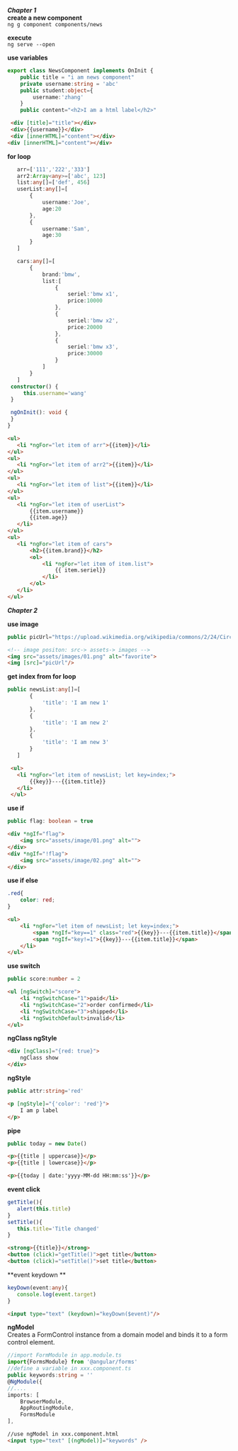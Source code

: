  ***Chapter 1***  
 **create a new component**  
`ng g component components/news`

**execute**   
`ng serve --open`

**use variables**  
```TypeScript
export class NewsComponent implements OnInit {
    public title = "i am news component"
    private username:string = 'abc'
    public student:object={
        username:'zhang'
    }
    public content="<h2>I am a html label</h2>"
```  
```HTML
 <div [title]="title"></div>
 <div>{{username}}</div>
 <div [innerHTML]="content"></div>
<div [innerHTML]="content"></div>
```  
**for loop**  
 ```TypeScript
    arr=['111','222','333']
    arr2:Array<any>=['abc', 123]
    list:any[]=['def', 456]
    userList:any[]=[
        {
            username:'Joe',
            age:20
        },
        {
            username:'Sam',
            age:30
        }
    ]

    cars:any[]=[
        {
            brand:'bmw',
            list:[
                {
                    seriel:'bmw x1',
                    price:10000
                },
                {
                    seriel:'bmw x2',
                    price:20000
                },
                {
                    seriel:'bmw x3',
                    price:30000
                }
            ]
        }
    ]
  constructor() { 
      this.username='wang'
  }

  ngOnInit(): void {
  }
}
```  
 ```HTML
<ul>
    <li *ngFor="let item of arr">{{item}}</li>
</ul>
<ul>
    <li *ngFor="let item of arr2">{{item}}</li>
</ul>
<ul>
    <li *ngFor="let item of list">{{item}}</li>
</ul>
<ul>
    <li *ngFor="let item of userList">
        {{item.username}}
        {{item.age}}
    </li>
</ul>
<ul>
    <li *ngFor="let item of cars">
        <h2>{{item.brand}}</h2>
        <ol>
            <li *ngFor="let item of item.list">
                {{ item.seriel}}
            </li>
        </ol>
    </li>
</ul>
```  

***Chapter 2***  
 
**use image**  
 ```TypeScript
public picUrl="https://upload.wikimedia.org/wikipedia/commons/2/24/Circle-icons-image.svg"
 ```  
```HTML
<!-- image positon: src-> assets-> images -->
<img src="assets/images/01.png" alt="favorite">
<img [src]="picUrl"/>
 ```  
 
**get index from for loop**  
 ```TypeScript
 public newsList:any[]=[
        {
            'title': 'I am new 1'
        },
        {
            'title': 'I am new 2'
        },
        {
            'title': 'I am new 3'
        }
    ]
 ```
 ```HTML  
  <ul>
    <li *ngFor="let item of newsList; let key=index;">
        {{key}}---{{item.title}}
    </li>
  </ul>
 ```
  
**use if**  
```TypeScript
public flag: boolean = true
```
```HTML
<div *ngIf="flag">
    <img src="assets/image/01.png" alt="">
</div>
<div *ngIf="!flag">
    <img src="assets/image/02.png" alt="">
</div>
 ```  
 
**use if else** 
```css
.red{
    color: red;
}
```

```HTML
<ul>
    <li *ngFor="let item of newsList; let key=index;">
        <span *ngIf="key==1" class="red">{{key}}---{{item.title}}</span>
        <span *ngIf="key!=1">{{key}}---{{item.title}}</span>
    </li>
</ul>
```
**use switch**  
```TypeScript
public score:number = 2
```
```HTML
<ul [ngSwitch]="score">
    <li *ngSwitchCase="1">paid</li>
    <li *ngSwitchCase="2">order confirmed</li>
    <li *ngSwitchCase="3">shipped</li>
    <li *ngSwitchDefault>invalid</li>
</ul>
```
 
 **ngClass ngStyle**  
```HTML
<div [ngClass]="{red: true}">
    ngClass show
</div>
```

 **ngStyle**  
 ```TypeScript
public attr:string='red'
```
```HTML
<p [ngStyle]="{'color': 'red'}">
    I am p label
</p>
```  

 **pipe**   
```TypeScript
public today = new Date()
```
 ```HTML
<p>{{title | uppercase}}</p>
<p>{{title | lowercase}}</p>

<p>{{today | date:'yyyy-MM-dd HH:mm:ss'}}</p>
``` 

 **event click**   
 ```TypeScript
getTitle(){
    alert(this.title)
}
setTitle(){
    this.title='Title changed'
}
```
 ```HTML
<strong>{{title}}</strong>
<button (click)="getTitle()">get title</button>
<button (click)="setTitle()">set title</button>
```  
 **event keydown **   
 ```TypeScript
keyDown(event:any){
    console.log(event.target)
}
```
```HTML
<input type="text" (keydown)="keyDown($event)"/>
```

**ngModel**  
Creates a FormControl instance from a domain model and binds it to a form control element.  
```TypeScript
//import FormModule in app.module.ts
import{FormsModule} from '@angular/forms'
//define a variable in xxx.component.ts
public keywords:string = ''
@NgModule({ 
//....
imports: [
    BrowserModule,
    AppRoutingModule,
    FormsModule
],
```
```HTML
//use ngModel in xxx.component.html
<input type="text" [(ngModel)]="keywords" />
```  


